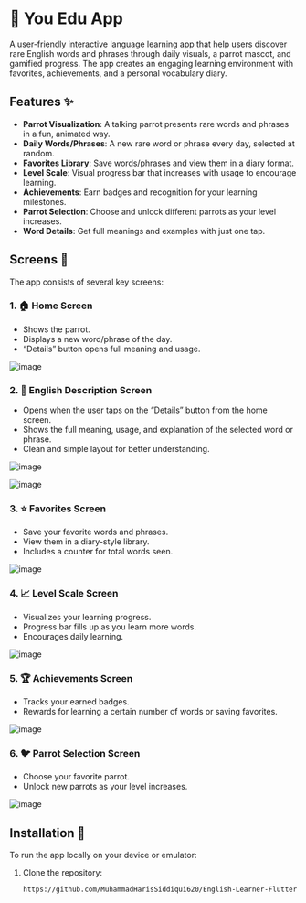 # 🦜 You Edu App

A user-friendly interactive language learning app that help users discover rare English words and phrases through daily visuals, a parrot mascot, and gamified progress. The app creates an engaging learning environment with favorites, achievements, and a personal vocabulary diary.


## Features ✨

- **Parrot Visualization**: A talking parrot presents rare words and phrases in a fun, animated way.
- **Daily Words/Phrases**:  A new rare word or phrase every day, selected at random.
- **Favorites Library**: Save words/phrases and view them in a diary format.
- **Level Scale**: Visual progress bar that increases with usage to encourage learning.
- **Achievements**: Earn badges and recognition for your learning milestones.
- **Parrot Selection**: Choose and unlock different parrots as your level increases.
- **Word Details**: Get full meanings and examples with just one tap.


## Screens 🚀

The app consists of several key screens:

### 1. **🏠 Home Screen**
   - Shows the parrot.
   - Displays a new word/phrase of the day.
   - “Details” button opens full meaning and usage.

![image](https://github.com/user-attachments/assets/8e1f57a3-61b6-4fff-b867-283586e54df3)


### 2. **📖 English Description Screen**
   - Opens when the user taps on the “Details” button from the home screen.
   - Shows the full meaning, usage, and explanation of the selected word or phrase.
   - Clean and simple layout for better understanding.

![image](https://github.com/user-attachments/assets/2843c7e0-f73a-4aa3-9bc1-adcfa74afcd2)

![image](https://github.com/user-attachments/assets/a9bb9534-2adf-4add-8239-078f8820e686)


### 3. **⭐ Favorites Screen**
   - Save your favorite words and phrases.
   - View them in a diary-style library.
   - Includes a counter for total words seen.

![image](https://github.com/user-attachments/assets/c2962424-1576-488a-b6c4-60d26d196a9c)


### 4. **📈 Level Scale Screen**
   - Visualizes your learning progress.
   - Progress bar fills up as you learn more words.
   - Encourages daily learning.

![image](https://github.com/user-attachments/assets/615c40aa-52bb-40a4-aa9e-120250b5d01e)


### 5. **🏆 Achievements Screen**
   - Tracks your earned badges.
   - Rewards for learning a certain number of words or saving favorites.

![image](https://github.com/user-attachments/assets/4250dd7e-8d29-4f1a-b32f-c2a663521d89)


### 6. **🐦 Parrot Selection Screen**
   - Choose your favorite parrot.
   - Unlock new parrots as your level increases.

![image](https://github.com/user-attachments/assets/8dcb36e5-6e8d-4121-9b63-d2c37967706c)


## Installation 🔧

To run the app locally on your device or emulator:

1. Clone the repository:
   ```bash
   https://github.com/MuhammadHarisSiddiqui620/English-Learner-Flutter-App.git

